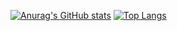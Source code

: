 [![Anurag's GitHub stats](https://github-readme-stats.vercel.app/api?username=leomarek)](https://github.com/anuraghazra/github-readme-stats)
[![Top Langs](https://github-readme-stats.vercel.app/api/top-langs/?username=leomarek&layout=pie)](https://github.com/anuraghazra/github-readme-stats)
<!--
**leomarek/leomarek** is a ✨ _special_ ✨ repository because its `README.md` (this file) appears on your GitHub profile.

Here are some ideas to get you started:

- 🔭 I’m currently working on ...
- 🌱 I’m currently learning ...
- 👯 I’m looking to collaborate on ...
- 🤔 I’m looking for help with ...
- 💬 Ask me about ...
- 📫 How to reach me: ...
- 😄 Pronouns: ...
- ⚡ Fun fact: ...
-->
